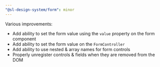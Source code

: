 ```yaml
---
"@sl-design-system/form": minor
---
```


Various improvements:
- Add ability to set the form value using the `value` property on the form component
- Add ability to set the form value on the `FormController`
- Add ability to use nested & array names for form controls
- Properly unregister controls & fields when they are removed from the DOM

